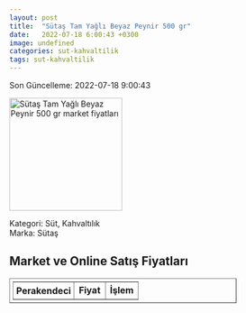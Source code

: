 ```yaml
---
layout: post
title:  "Sütaş Tam Yağlı Beyaz Peynir 500 gr"
date:   2022-07-18 6:00:43 +0300
image: undefined
categories: sut-kahvaltilik
tags: sut-kahvaltilik
---
```


Son Güncelleme: 2022-07-18 9:00:43

<img src="undefined" width="200" alt="Sütaş Tam Yağlı Beyaz Peynir 500 gr market fiyatları" />

Kategori: Süt, Kahvaltılık
<br />
Marka: Sütaş

<h2>Market ve Online Satış Fiyatları</h2>

<table border="1" style="padding: 5px;width:80%;">
  <tr>
    <td style="padding: 5px;"><strong>Perakendeci</strong></td>
    <td><strong>Fiyat</strong></td>
    <td><strong>İşlem</strong></td>
  </tr>
  
</table>
